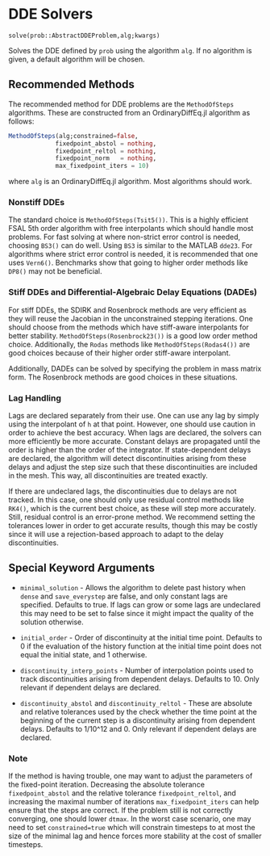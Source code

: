 # DDE Solvers

`solve(prob::AbstractDDEProblem,alg;kwargs)`

Solves the DDE defined by `prob` using the algorithm `alg`. If no algorithm is
given, a default algorithm will be chosen.

## Recommended Methods

The recommended method for DDE problems are the `MethodOfSteps` algorithms.
These are constructed from an OrdinaryDiffEq.jl algorithm as follows:

```julia
MethodOfSteps(alg;constrained=false,
             fixedpoint_abstol = nothing,
             fixedpoint_reltol = nothing,
             fixedpoint_norm   = nothing,
             max_fixedpoint_iters = 10)
```

where `alg` is an OrdinaryDiffEq.jl algorithm. Most algorithms should work.

### Nonstiff DDEs

The standard choice is `MethodOfSteps(Tsit5())`. This is a highly efficient
FSAL 5th order algorithm with free interpolants which should
handle most problems. For fast solving at where non-strict error control is
needed, choosing `BS3()` can do well. Using `BS3` is similar to the MATLAB
`dde23`. For algorithms where strict error control is needed, it is recommended
that one uses `Vern6()`. Benchmarks show that going to higher order methods like
`DP8()` may not be beneficial.

### Stiff DDEs and Differential-Algebraic Delay Equations (DADEs)

For stiff DDEs, the SDIRK and Rosenbrock methods are very efficient as they will
reuse the Jacobian in the unconstrained stepping iterations. One should choose
from the methods which have stiff-aware interpolants for better stability.
`MethodOfSteps(Rosenbrock23())` is a good low order method choice. Additionally,
the `Rodas` methods like `MethodOfSteps(Rodas4())` are good choices because of
their higher order stiff-aware interpolant.

Additionally, DADEs can be solved by specifying the problem in mass matrix form.
The Rosenbrock methods are good choices in these situations.

### Lag Handling

Lags are declared separately from their use. One can use any lag by simply using
the interpolant of `h` at that point. However, one should use caution in order
to achieve the best accuracy. When lags are declared, the solvers can more
efficiently be more accurate. Constant delays are propagated until the
order is higher than the order of the integrator. If state-dependent delays are
declared, the algorithm will detect discontinuities arising from these delays and
adjust the step size such that these discontinuities are included in the mesh.
This way, all discontinuities are treated exactly.

If there are undeclared lags, the discontinuities due to delays are not tracked.
In this case, one should only use residual control methods like `RK4()`,
which is the current best choice, as these will step more accurately.
Still, residual control is an error-prone method. We recommend setting the
tolerances lower in order to get accurate results, though this may be costly
since it will use a rejection-based approach to adapt to the delay discontinuities.

## Special Keyword Arguments

- `minimal_solution` - Allows the algorithm to delete past history when `dense`
  and `save_everystep` are false, and only constant lags are specified. Defaults
  to true. If lags can grow or some lags are undeclared this may need to be set
  to false since it might impact the quality of the solution otherwise.

- `initial_order` - Order of discontinuity at the initial time point. Defaults
  to 0 if the evaluation of the history function at the initial time point does
  not equal the initial state, and 1 otherwise.

- `discontinuity_interp_points` - Number of interpolation points used to track
  discontinuities arising from dependent delays. Defaults to 10. Only relevant
  if dependent delays are declared.

- `discontinuity_abstol` and `discontinuity_reltol` - These are absolute and
  relative tolerances used by the check whether the time point at the beginning
  of the current step is a discontinuity arising from dependent delays. Defaults
  to 1/10^12 and 0. Only relevant if dependent delays are declared.

### Note

If the method is having trouble, one may want to adjust the parameters of the
fixed-point iteration. Decreasing the absolute tolerance `fixedpoint_abstol` and the
relative tolerance `fixedpoint_reltol`, and increasing the maximal number of iterations
`max_fixedpoint_iters` can help ensure that the steps are correct. If the problem still
is not correctly converging, one should lower `dtmax`. In the worst case scenario, one
may need to set `constrained=true` which will constrain timesteps to at most the size
of the minimal lag and hence forces more stability at the cost of smaller timesteps.

